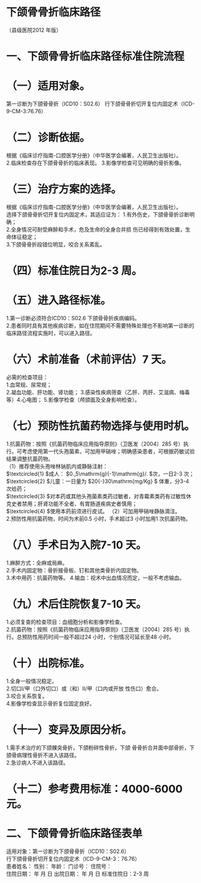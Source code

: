 # 下颌骨骨折临床路径  
（县级医院2012 年版）  
# 一、下颌骨骨折临床路径标准住院流程  
# （一）适用对象。  
第一诊断为下颌骨骨折（ICD10：S02.6） 行下颌骨骨折切开复位内固定术（ICD-9-CM-3:76.76）  
# （二）诊断依据。  
根据《临床诊疗指南-口腔医学分册》（中华医学会编著，人民卫生出版社）。  
2.临床检查存在下颌骨骨折的临床表现。 3.影像学检查可见明确的骨折影像。  
# （三）治疗方案的选择。  
根据《临床诊疗指南-口腔医学分册》（中华医学会编著，人民卫生出版社）。  
选择下颌骨骨折切开复位内固定术，其适应证为： 1.有外伤史，下颌骨骨折诊断明确；  
2.全身情况可耐受麻醉和手术，危及生命的全身合并损 伤已经得到有效处置，生命体征稳定；  
3.下颌骨骨折段错位明显，咬合关系紊乱。  
# （四）标准住院日为2-3 周。  
# （五）进入路径标准。  
1.第一诊断必须符合ICD10：S02.6 下颌骨骨折疾病编码。  
2.患者同时具有其他疾病诊断，如在住院期间不需要特殊处理也不影响第一诊断的临床路径流程实施时，可以进入路径。  
# （六）术前准备（术前评估）7 天。  
必需的检查项目：  
1.血常规、尿常规；  
2.凝血功能、肝功能、肾功能； 3.感染性疾病筛查（乙肝、丙肝、艾滋病、梅毒等）4.心电图； 5.影像学检查（颅颌面及全身影响检查）。  
# （七）预防性抗菌药物选择与使用时机。  
1.抗菌药物：按照《抗菌药物临床应用指导原则》（卫医发〔2004〕285 号）执行。可考虑使用第一代头孢菌素，可加用甲硝唑；明确感染患者，可根据药敏试验结果调整抗菌药物。  
（1）推荐使用头孢唑林钠肌内或静脉注射：  
$\textcircled{1} $成人： $0.\,5\mathrm{g}{-1}\mathrm{g}/. $次，一日2-3 次；  
$\textcircled{2} $儿童：一日量为 $20{-}30\mathrm{mg/Kg} $ 体重，分3-4 次给药；  
$\textcircled{3} $对本药或其他头孢菌素类药过敏者，对青霉素类药有过敏性休克史者禁用；肝肾功能不全者、有胃肠道疾病史者慎用；  
$\textcircled{4} $使用本药前须进行皮试。 （2）可加用甲硝唑静脉滴注。  
2.预防性用抗菌药物，时间为术前0.5 小时，手术超过3 小时加用1 次抗菌药物。  
# （八）手术日为入院7-10 天。  
1.麻醉方式：全麻或局麻。  
2.手术内固定物：骨折接骨板、钉和其他类骨折内固定物。  
3.术中用药：抗菌药物等。 4.输血：视术中出血情况而定，一般不考虑输血。  
# （九）术后住院恢复7-10 天。  
1.必须复查的检查项目：血细胞分析和影像学检查。  
2.抗菌药物：按照《抗菌药物临床应用指导原则》（卫医发〔2004〕285 号）执行。总预防性用药时间一般不超过24 小时，个别情况可延长至48 小时。  
# （十）出院标准。  
1.全身一般情况稳定。  
2.切口I/甲（口外切口）或（和）II/甲（口内或开放 性伤口）愈合。  
3.咬合关系恢复。  
4.影像学检查显示骨折复位固定良好。  
# （十一）变异及原因分析。  
1.需手术治疗的下颌髁突骨折，下颌粉碎性骨折，下颌 骨骨折合并面中部骨折，下颌骨病理性骨折不进入该路径。  
2.急诊病人不进入该路径。  
# （十二）参考费用标准：4000-6000 元。  
# 二、下颌骨骨折临床路径表单  
适用对象：第一诊断为下颌骨骨折（ICD10：S02.6）  
行下颌骨骨折切开复位内固定术（ICD-9-CM-3：76.76）  
患者姓名：       性别：      年龄：      门诊号：      住院号：  
住院日期：   年   月   日    出院日期：   年   月   日    标准住院日：2-3 周  
